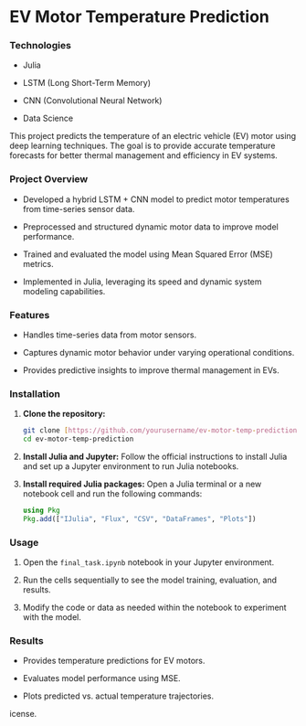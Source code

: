 # EV Motor Temperature Prediction

### Technologies

* Julia

* LSTM (Long Short-Term Memory)

* CNN (Convolutional Neural Network)

* Data Science

This project predicts the temperature of an electric vehicle (EV) motor using deep learning techniques. The goal is to provide accurate temperature forecasts for better thermal management and efficiency in EV systems.

### Project Overview

* Developed a hybrid LSTM + CNN model to predict motor temperatures from time-series sensor data.

* Preprocessed and structured dynamic motor data to improve model performance.

* Trained and evaluated the model using Mean Squared Error (MSE) metrics.

* Implemented in Julia, leveraging its speed and dynamic system modeling capabilities.

### Features

* Handles time-series data from motor sensors.

* Captures dynamic motor behavior under varying operational conditions.

* Provides predictive insights to improve thermal management in EVs.

### Installation

1.  **Clone the repository:**

    ```bash
    git clone [https://github.com/yourusername/ev-motor-temp-prediction.git](https://github.com/yourusername/ev-motor-temp-prediction.git)
    cd ev-motor-temp-prediction
    ```

2.  **Install Julia and Jupyter:**
    Follow the official instructions to install Julia and set up a Jupyter environment to run Julia notebooks.

3.  **Install required Julia packages:**
    Open a Julia terminal or a new notebook cell and run the following commands:

    ```julia
    using Pkg
    Pkg.add(["IJulia", "Flux", "CSV", "DataFrames", "Plots"])
    ```

### Usage

1.  Open the `final_task.ipynb` notebook in your Jupyter environment.

2.  Run the cells sequentially to see the model training, evaluation, and results.

3.  Modify the code or data as needed within the notebook to experiment with the model.

### Results

* Provides temperature predictions for EV motors.

* Evaluates model performance using MSE.

* Plots predicted vs. actual temperature trajectories.

icense.
